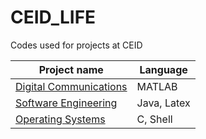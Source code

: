 # CEID_LIFE
Codes used for projects at CEID

Project name  | Language
------------- |  ------------
[Digital Communications](https://github.com/sskrs/CEID_LIFE/tree/master/Digital%20Communications)  | MATLAB
[Software Engineering](https://github.com/sskrs/CEID_LIFE/tree/master/SoftEngProject19-master) |  Java, Latex
[Operating Systems](https://github.com/sskrs/CEID_LIFE/tree/master/OS) | C, Shell
